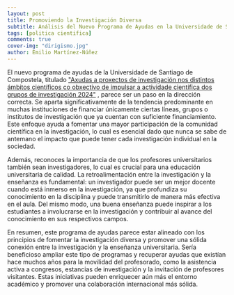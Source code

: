 ```yaml
---
layout: post
title: Promoviendo la Investigación Diversa 
subtitle: Análisis del Nuevo Programa de Ayudas en la Universidade de Santiago de Compostela
tags: [politica cientifica]
comments: true
cover-img: "dirigismo.jpg"
author: Emilio Martínez-Núñez
---
```


El nuevo programa de ayudas de la Universidade de Santiago de Compostela, titulado ["Axudas a proxectos de investigación nos distintos ámbitos científicos co obxectivo de impulsar a actividade científica dos grupos de investigación 2024"](https://imaisd.usc.es/guiaconvocatorias.asp?i=gl&s=-2-26-319-371&id=5051&t=1&st=10) , parece ser un paso en la dirección correcta. Se aparta significativamente de la tendencia predominante en muchas instituciones de financiar únicamente ciertas líneas, grupos o institutos de investigación que ya cuentan con suficiente financiamiento. Este enfoque ayuda a fomentar una mayor participación de la comunidad científica en la investigación, lo cual es esencial dado que nunca se sabe de antemano el impacto que puede tener cada investigación individual en la sociedad.

Además, reconoces la importancia de que los profesores universitarios también sean investigadores, lo cual es crucial para una educación universitaria de calidad. La retroalimentación entre la investigación y la enseñanza es fundamental: un investigador puede ser un mejor docente cuando está inmerso en la investigación, ya que profundiza su conocimiento en la disciplina y puede transmitirlo de manera más efectiva en el aula. Del mismo modo, una buena enseñanza puede inspirar a los estudiantes a involucrarse en la investigación y contribuir al avance del conocimiento en sus respectivos campos.

En resumen, este programa de ayudas parece estar alineado con los principios de fomentar la investigación diversa y promover una sólida conexión entre la investigación y la enseñanza universitaria. Sería beneficioso ampliar este tipo de programas y recuperar ayudas que existían hace muchos años para la movilidad del profesorado, como la asistencia activa a congresos, estancias de investigación y la invitación de profesores visitantes. Estas iniciativas pueden enriquecer aún más el entorno académico y promover una colaboración internacional más sólida.




